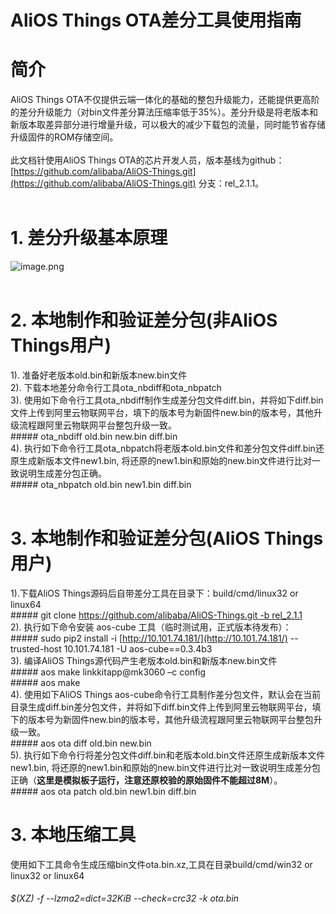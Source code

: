 # AliOS Things OTA差分工具使用指南

<a name="mPYI6"></a>
# 简介
AliOS Things OTA不仅提供云端一体化的基础的整包升级能力，还能提供更高阶的差分升级能力（对bin文件差分算法压缩率低于35%）。差分升级是将老版本和新版本取差异部分进行增量升级，可以极大的减少下载包的流量，同时能节省存储升级固件的ROM存储空间。<br /> <br />此文档针使用AliOS Things OTA的芯片开发人员，版本基线为github：[https://github.com/alibaba/AliOS-Things.git](https://github.com/alibaba/AliOS-Things.git) 分支：rel_2.1.1。<br /> 
<a name="D7o0z"></a>
# 1. 差分升级基本原理
![image.png](https://img.alicdn.com/tfs/TB1xmMQa4D1gK0jSZFKXXcJrVXa-553-341.png)<br /> 
<a name="PWRB2"></a>
# 2. 本地制作和验证差分包(非AliOS Things用户)
1). 准备好老版本old.bin和新版本new.bin文件<br />2). 下载本地差分命令行工具ota_nbdiff和ota_nbpatch<br />3). 使用如下命令行工具ota_nbdiff制作生成差分包文件diff.bin，并将如下diff.bin文件上传到阿里云物联网平台，填下的版本号为新固件new.bin的版本号，其他升级流程跟阿里云物联网平台整包升级一致。<br />##### ota_nbdiff
old.bin new.bin diff.bin<br />4). 执行如下命令行工具ota_nbpatch将老版本old.bin文件和差分包文件diff.bin还原生成新版本文件new1.bin, 将还原的new1.bin和原始的new.bin文件进行比对一致说明生成差分包正确。<br />##### ota_nbpatch
old.bin new1.bin diff.bin<br /> 
<a name="laRhB"></a>
# 3. 本地制作和验证差分包(AliOS Things用户)
1).下载AliOS Things源码后自带差分工具在目录下：build/cmd/linux32 or linux64<br />##### git clone [https://github.com/alibaba/AliOS-Things.git
-b rel_2.1.1](https://github.com/alibaba/AliOS-Things.git%20-b%20rel_2.1.1)<br />2). 执行如下命令安装 aos-cube 工具（临时测试用，正式版本待发布）：<br />##### sudo pip2 install -i [http://10.101.74.181/](http://10.101.74.181/) --trusted-host 10.101.74.181 -U
aos-cube==0.3.4b3<br />3). 编译AliOS Things源代码产生老版本old.bin和新版本new.bin文件<br />##### aos make
linkkitapp@mk3060 –c config<br />##### aos make<br />4). 使用如下AliOS Things aos-cube命令行工具制作差分包文件，默认会在当前目录生成diff.bin差分包文件，并将如下diff.bin文件上传到阿里云物联网平台，填下的版本号为新固件new.bin的版本号，其他升级流程跟阿里云物联网平台整包升级一致。<br />##### aos ota diff old.bin
new.bin<br />5). 执行如下命令行将差分包文件diff.bin和老版本old.bin文件还原生成新版本文件new1.bin, 将还原的new1.bin和原始的new.bin文件进行比对一致说明生成差分包正确（**这里是模拟板子运行，注意还原校验的原始固件不能超过8M**）。<br />##### aos ota patch old.bin
new1.bin diff.bin

# 3. 本地压缩工具
使用如下工具命令生成压缩bin文件ota.bin.xz,工具在目录build/cmd/win32 or linux32 or linux64
######  $(XZ) -f --lzma2=dict=32KiB --check=crc32 -k ota.bin 